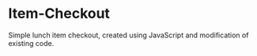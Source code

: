 # Item-Checkout
Simple lunch item checkout, created using JavaScript and modification of existing code.
